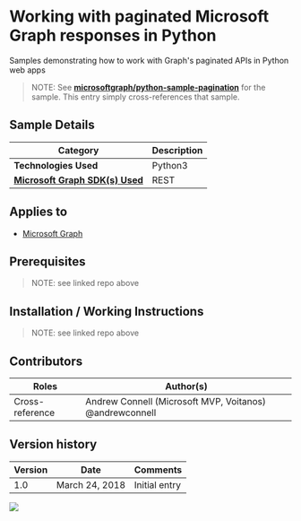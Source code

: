 # Working with paginated Microsoft Graph responses in Python

Samples demonstrating how to work with Graph's paginated APIs in Python web apps

> NOTE: See **[microsoftgraph/python-sample-pagination](https://github.com/microsoftgraph/python-sample-pagination)** for the sample. This entry simply cross-references that sample.

## Sample Details

|               Category               | Description |
| ------------------------------------ | ----------- |
| **Technologies Used**                | Python3     |
| **[Microsoft Graph SDK(s) Used][1]** | REST        |

## Applies to

* [Microsoft Graph](https://developer.microsoft.com/en-us/graph)

## Prerequisites

> NOTE: see linked repo above

## Installation / Working Instructions

> NOTE: see linked repo above

## Contributors

|      Roles      |                        Author(s)                        |
| --------------- | ------------------------------------------------------- |
| Cross-reference | Andrew Connell (Microsoft MVP, Voitanos) @andrewconnell |

## Version history

| Version |      Date      |   Comments    |
| ------- | -------------- | ------------- |
| 1.0     | March 24, 2018 | Initial entry |

[1]: https://developer.microsoft.com/en-us/graph/code-samples-and-sdks

![](https://telemetry.sharepointpnp.com/msgraph-community-samples/samples/python-pagination)